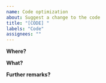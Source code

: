 ```yaml
---
name: Code optimization
about: Suggest a change to the code
title: "[CODE] "
labels: "Code"
assignees: ""
---
```


**Where?**

**What?**

**Further remarks?**
